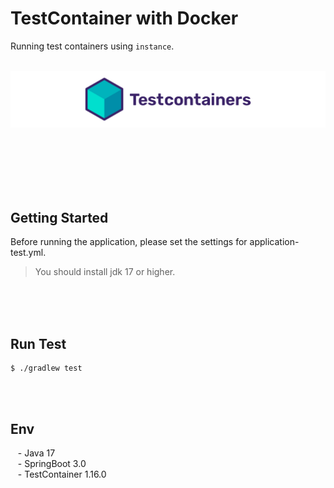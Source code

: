 # TestContainer with Docker

Running test containers using `instance`. <br/><br/>


![image](./resources/images/testcontainer.png)

<br/><br/><br/><br/><br/>

## Getting Started

Before running the application, please set the settings for application-test.yml.


> You should install jdk 17 or higher. <br/>

<br/><br/><br/>

## Run Test

````text
$ ./gradlew test
````

<br/><br/>


## Env

&nbsp;&nbsp; - Java 17  <br/>
&nbsp;&nbsp; - SpringBoot 3.0 <br/>
&nbsp;&nbsp; - TestContainer 1.16.0

<br/>

